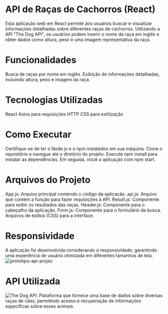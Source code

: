 
# API de Raças de Cachorros (React)
Esta aplicação web em React permite aos usuários buscar e visualizar informações detalhadas sobre diferentes raças de cachorros. Utilizando a API "The Dog API", os usuários podem inserir o nome da raça em inglês e obter dados como altura, peso e uma imagem representativa da raça.

# Funcionalidades
Busca de raças por nome em inglês.
Exibição de informações detalhadas, incluindo altura, peso e imagem da raça.

# Tecnologias Utilizadas
React
Axios para requisições HTTP
CSS para estilização

# Como Executar
Certifique-se de ter o Node.js e o npm instalados em sua máquina.
Clone o repositório e navegue até o diretório do projeto.
Execute npm install para instalar as dependências.
Em seguida, inicie a aplicação com npm start.

# Arquivos do Projeto
App.js: Arquivo principal contendo o código da aplicação.
api.js: Arquivo que contém a função para fazer requisições à API.
Result.js: Componente para exibir os resultados das raças.
Header.js: Componente para o cabeçalho da aplicação.
Form.js: Componente para o formulário de busca.
Arquivos de estilos (CSS) para a interface.

# Responsividade
A aplicação foi desenvolvida considerando a responsividade, garantindo uma experiência de usuário otimizada em diferentes tamanhos de tela.
![prototipo-api-projec](https://github.com/Sophizada/projeto-api-web/assets/125769375/35a3e0f3-0d33-4c4d-a735-bd497f54b2a1)


# API Utilizada
![The Dog API](https://thedogapi.com/): Plataforma que fornece uma base de dados sobre diversas raças de cães, permitindo acesso e recuperação de informações específicas sobre esses animais.



